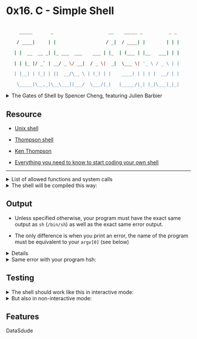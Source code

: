 # 0x16. C - Simple Shell



```sh

     _____       _                     __    _____ _          _ _ 

    / ____|     | |                   / _|  / ____| |        | | |

   | |  __  __ _| |_ ___  ___    ___ | |_  | (___ | |__   ___| | |

   | | |_ |/ _` | __/ _ \/ __|  / _ \|  _|  \___ \| '_ \ / _ \ | |

   | |__| | (_| | ||  __/\__ \ | (_) | |    ____) | | | |  __/ | |

    \_____|\__,_|\__\___||___/  \___/|_|   |_____/|_| |_|\___|_|_|

```



<details>

<summary>The Gates of Shell by Spencer Cheng, featuring Julien Barbier</summary>

<img src="https://user-images.githubusercontent.com/29776892/129798799-6f730688-8728-49ed-b01b-13bec0fa2896.jpeg">

</details>



## Resource



- [Unix shell](https://en.wikipedia.org/wiki/Unix_shell)

- [Thompson shell](https://en.wikipedia.org/wiki/Thompson_shell)

- [Ken Thompson](https://en.wikipedia.org/wiki/Ken_Thompson)

- [Everything you need to know to start coding your own shell](https://www.notion.so/C-Programming-f13cdb9661db464f8ea326c5a2654e8e)



---



<details>

<summary>List of allowed functions and system calls</summary>



+ `access` (man 2 access)

+ `chdir` (man 2 chdir)

+ `close` (man 2 close)

+ `closedir` (man 3 closedir)

+ `execve` (man 2 execve)

+ `exit` (man 3 exit)

+ `\_exit` (man 2 \_exit)

+ `fflush` (man 3 fflush)

+ `fork` (man 2 fork)

+ `free`(man 3 free)

+ `getcwd` (man 3 getcwd)

+ `getline` (man 3 getline)

+ `getpid` (man 2 getpid)

+ `isatty` (man 3 isatty)

+ `kill` (man 2 kill)

+ `malloc` (man 3 malloc)

+ `open` (man 2 open)

+ `opendir` (man 3 opendir)

+ `perror` (man 3 perror)

+ `read` (man 2 read)

+ `readdir` (man 3 readdir)

+ `signal` (man 2 signal)

+ `stat` (\_\_xstat) (man 2 stat)

+ `lstat` (\_\_lxstat) (man 2 lstat)

+ `fstat` (\_\_fxstat) (man 2 fstat)

+ `strtok` (man 3 strtok)

+ `wait` (man 2 wait)

+ `waitpid` (man 2 waitpid)

+ `wait3` (man 2 wait3)

+ `wait4` (man 2 wait4)

+ `write` (man 2 write)



</details>



<details>

<summary>The shell will be compiled this way:</summary>

<pre>$ gcc -Wall -Werror -Wextra -pedantic -std=gnu89 \*.c -o hsh</pre>

</details>



## Output



- Unless specified otherwise, your program must have the exact same output as `sh` (`/bin/sh`) as well as the exact same error output.

- The only difference is when you print an error, the name of the program must be equivalent to your `argv[0]` (see below)



<details>

     <summary>Example of error with sh:</summary>

<pre>$ echo "qwerty" | /bin/sh<br>/bin/sh: 1: qwerty: not found<br>$ echo "qwerty" | /bin/../bin/sh<br>/bin/../bin/sh: 1: qwerty: not found<br>$</pre>

</details>



<details>

<summary>Same error with your program hsh:</summary>

<pre>$ echo "qwerty" | ./hsh<br>./hsh: 1: qwerty: not found<br>$ echo "qwerty" | ./././hsh<br>./././hsh: 1: qwerty: not found<br>$</pre>

</details>



## Testing



<details>

<summary>The shell should work like this in interactive mode:</summary>

<pre>$ ./hsh<br>($) /bin/ls<br>hsh main.c shell.c<br>($)<br>($) exit<br>$</pre>

</details>



<details>

<summary>But also in non-interactive mode:</summary>

<pre>$ echo "/bin/ls" | ./hsh<br>hsh main.c shell.c test\_ls\_2<br>$<br>$ cat test\_ls\_2<br>/bin/ls<br>/bin/ls<br>$<br>$ cat test\_ls\_2 | ./hsh<br>hsh main.c shell.c test\_ls\_2<br>hsh main.c shell.c test\_ls\_2<br>$</pre>

</details>



## Features



DataSdude
